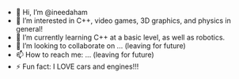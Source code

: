 - 👋 Hi, I’m @ineedaham
- 👀 I’m interested in C++, video games, 3D graphics, and physics in general!
- 🌱 I’m currently learning C++ at a basic level, as well as robotics.
- 💞️ I’m looking to collaborate on ... (leaving for future)
- 📫 How to reach me: ... (leaving for future)
- ⚡ Fun fact: I LOVE cars and engines!!!
